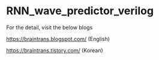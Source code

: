 # RNN_wave_predictor_verilog

For the detail, visit the below blogs

https://braintrans.blogspot.com/    (English)

https://braintrans.tistory.com/     (Korean)
